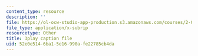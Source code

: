 ```yaml
---
content_type: resource
description: ''
file: https://ol-ocw-studio-app-production.s3.amazonaws.com/courses/2-003sc-engineering-dynamics-fall-2011/52e0e5146ba15e16990afe22785cb4da_1xJJu5p3dD0.vtt
file_type: application/x-subrip
resourcetype: Other
title: 3play caption file
uid: 52e0e514-6ba1-5e16-990a-fe22785cb4da
---
```


